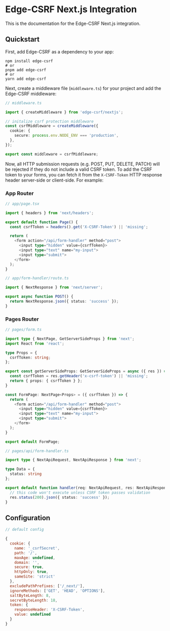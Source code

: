# Edge-CSRF Next.js Integration

This is the documentation for the Edge-CSRF Next.js integration.

## Quickstart

First, add Edge-CSRF as a dependency to your app:

```console
npm install edge-csrf
# or
pnpm add edge-csrf
# or
yarn add edge-csrf
```

Next, create a middleware file (`middleware.ts`) for your project and add the Edge-CSRF middleware:

```typescript
// middleware.ts

import { createMiddleware } from 'edge-csrf/nextjs';

// initalize csrf protection middleware
const csrfMiddleware = createMiddleware({
  cookie: {
    secure: process.env.NODE_ENV === 'production',
  },
});

export const middleware = csrfMiddleware;
```

Now, all HTTP submission requests (e.g. POST, PUT, DELETE, PATCH) will be rejected if they do not include a valid CSRF token. To add the CSRF token to your forms, you can fetch it from the `X-CSRF-Token` HTTP response header server-side or client-side. For example:

### App Router

```typescript
// app/page.tsx

import { headers } from 'next/headers';

export default function Page() {
  const csrfToken = headers().get('X-CSRF-Token') || 'missing';

  return (
    <form action="/api/form-handler" method="post">
      <input type="hidden" value={csrfToken}>
      <input type="text" name="my-input">
      <input type="submit">
    </form>
  );
}
```

```typescript
// app/form-handler/route.ts

import { NextResponse } from 'next/server';

export async function POST() {
  return NextResponse.json({ status: 'success' });
}
```

### Pages Router

```typescript
// pages/form.ts

import type { NextPage, GetServerSideProps } from 'next';
import React from 'react';

type Props = {
  csrfToken: string;
};

export const getServerSideProps: GetServerSideProps = async ({ res }) => {
  const csrfToken = res.getHeader('x-csrf-token') || 'missing';
  return { props: { csrfToken } };
}

const FormPage: NextPage<Props> = ({ csrfToken }) => {
  return (
    <form action="/api/form-handler" method="post">
      <input type="hidden" value={csrfToken}>
      <input type="text" name="my-input">
      <input type="submit">
    </form>
  );
}

export default FormPage;
```

```typescript
// pages/api/form-handler.ts

import type { NextApiRequest, NextApiResponse } from 'next';

type Data = {
  status: string
};

export default function handler(req: NextApiRequest, res: NextApiResponse<Data>) {
  // this code won't execute unless CSRF token passes validation 
  res.status(200).json({ status: 'success' });
}
```

## Configuration

```javascript
// default config

{
  cookie: {
    name: '_csrfSecret',
    path: '/',
    maxAge: undefined,
    domain: '',
    secure: true,
    httpOnly: true,
    sameSite: 'strict'
  },
  excludePathPrefixes: ['/_next/'],
  ignoreMethods: ['GET', 'HEAD', 'OPTIONS'],
  saltByteLength: 8,
  secretByteLength: 18,
  token: {
    responseHeader: 'X-CSRF-Token',
    value: undefined
  }
}
```
